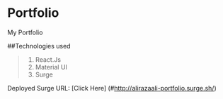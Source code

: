 # Portfolio
My Portfolio

##Technologies used
> 1. React.Js 
> 2. Material UI
> 3. Surge


Deployed Surge URL: [Click Here] (#http://alirazaali-portfolio.surge.sh/)
